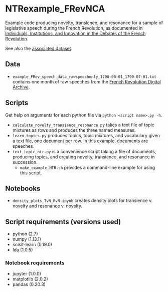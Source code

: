 # NTRexample_FRevNCA

Example code producing novelty, transience, and resonance for a sample of legislative speech during the French Revolution, as documented in [Individuals, Institutions, and Innovation in the Debates of the French Revolution](https://arxiv.org/abs/1710.06867).

See also the [associated dataset](https://github.com/CogentMentat/FRevNCA_CuratedData).

## Data

* `example_FRev_speech_data_rawspeechonly_1790-06-01_1790-07-01.txt` contains one month of raw speeches from the [French Revolution Digital Archive](https://frda.stanford.edu).

## Scripts

Get help on arguments for each python file via `python <script name>.py -h`.

* `calculate_novelty_transience_resonance.py` takes a text file of topic mixtures as rows and produces the three named measures.
* `learn_topics.py` produces topics, topic mixtures, and vocabulary given a text file, one document per row.  In this example, documents are speeches.
* `text_topic_ntr.py` is a convenience script taking a file of documents, producing topics, and creating novelty, transience, and resonance in succession. 
  - `make_example_NTR.sh` provides a command-line example for using this script.

## Notebooks

* `density_plots_TvN_RvN.ipynb` creates density plots for transience v. novelty and resonance v. novelty.

## Script requirements (versions used)

* python (2.7)
* numpy (1.13.1)
* scikit-learn (0.19.0)
* lda (1.0.5)

### Notebook requirements

* jupyter (1.0.0)
* matplotlib (2.0.2)
* pandas (0.20.3)
